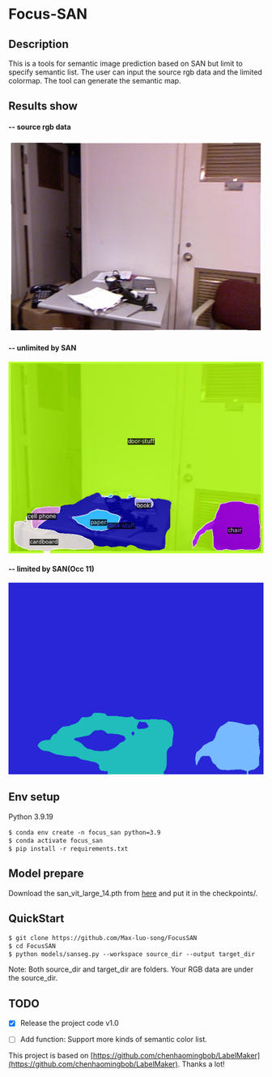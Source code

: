 # Focus-SAN


## Description
This is a tools for semantic image prediction based on SAN but limit to specify semantic list. The user can input the source rgb data and the limited colormap. The tool can generate the semantic map.

## Results show

#### -- source rgb data

![input_data](./assets/observation_rgb_1.jpg)

#### -- unlimited by SAN

![unlimited_san](./assets/observation_rgb_1_unlimited_san.png)

#### -- limited by SAN(Occ 11)

![limited_san](./assets/observation_rgb_1_limited_san.png)

## Env setup

Python 3.9.19

```
$ conda env create -n focus_san python=3.9
$ conda activate focus_san
$ pip install -r requirements.txt
```

## Model prepare

Download the san_vit_large_14.pth from [here]() and put it in the checkpoints/.

## QuickStart

    $ git clone https://github.com/Max-luo-song/FocusSAN
    $ cd FocusSAN
    $ python models/sanseg.py --workspace source_dir --output target_dir

Note: Both source_dir and target_dir are folders. Your RGB data are under the source_dir.



## TODO

- [x] Release the project code v1.0
- [ ] Add function: Support more kinds of semantic color list.



This project is based on [https://github.com/chenhaomingbob/LabelMaker](https://github.com/chenhaomingbob/LabelMaker). Thanks a lot!
